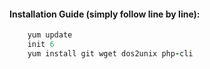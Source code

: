 #### Installation Guide (simply follow line by line):
```ruby
    yum update
    init 6
    yum install git wget dos2unix php-cli
````
